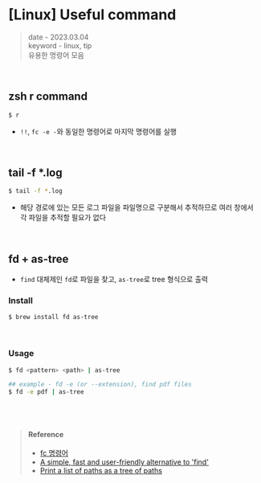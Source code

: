 # [Linux] Useful command
> date - 2023.03.04  
> keyword - linux, tip  
> 유용한 명령어 모음  

<br>

## zsh r command
```sh
$ r
```
* `!!`, `fc -e -`와 동일한 명령어로 마지막 명령어를 실행


<br>

## tail -f *.log
```sh
$ tail -f *.log
```
* 해당 경로에 있는 모든 로그 파일을 파일명으로 구분해서 추적하므로 여러 창에서 각 파일을 추적할 필요가 없다


<br>

## fd + as-tree
* `find` 대체제인 `fd`로 파일을 찾고, `as-tree`로 tree 형식으로 출력

### Install
```sh
$ brew install fd as-tree
```

<br>

### Usage
```sh
$ fd <pattern> <path> | as-tree

## example - fd -e (or --extension), find pdf files
$ fd -e pdf | as-tree
```


<br><br>

> #### Reference
> * [fc 명령어](https://johngrib.github.io/wiki/cmd/fc)
> * [A simple, fast and user-friendly alternative to 'find'](https://github.com/sharkdp/fd)
> * [Print a list of paths as a tree of paths](https://github.com/jez/as-tree)
